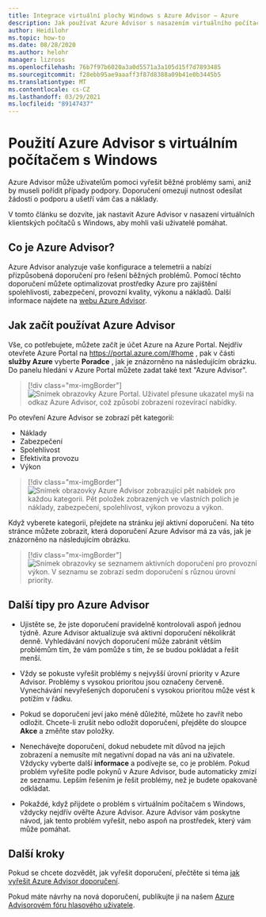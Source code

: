 ```yaml
---
title: Integrace virtuální plochy Windows s Azure Advisor – Azure
description: Jak používat Azure Advisor s nasazením virtuálního počítače s Windows
author: Heidilohr
ms.topic: how-to
ms.date: 08/28/2020
ms.author: helohr
manager: lizross
ms.openlocfilehash: 76b7f97b6020a3a0d5571a3a105d15f7d7893485
ms.sourcegitcommit: f28ebb95ae9aaaff3f87d8388a09b41e0b3445b5
ms.translationtype: MT
ms.contentlocale: cs-CZ
ms.lasthandoff: 03/29/2021
ms.locfileid: "89147437"
---
```

# <a name="use-azure-advisor-with-windows-virtual-desktop"></a>Použití Azure Advisor s virtuálním počítačem s Windows

Azure Advisor může uživatelům pomoci vyřešit běžné problémy sami, aniž by museli pořídit případy podpory. Doporučení omezují nutnost odesílat žádosti o podporu a ušetří vám čas a náklady.

V tomto článku se dozvíte, jak nastavit Azure Advisor v nasazení virtuálních klientských počítačů s Windows, aby mohli vaši uživatelé pomáhat.

## <a name="what-is-azure-advisor"></a>Co je Azure Advisor?

Azure Advisor analyzuje vaše konfigurace a telemetrii a nabízí přizpůsobená doporučení pro řešení běžných problémů. Pomocí těchto doporučení můžete optimalizovat prostředky Azure pro zajištění spolehlivosti, zabezpečení, provozní kvality, výkonu a nákladů. Další informace najdete na [webu Azure Advisor](https://azure.microsoft.com/services/advisor/).

## <a name="how-to-start-using-azure-advisor"></a>Jak začít používat Azure Advisor

Vše, co potřebujete, můžete začít je účet Azure na Azure Portal. Nejdřív otevřete Azure Portal na <https://portal.azure.com/#home> , pak v části **služby Azure** vyberte **Poradce** , jak je znázorněno na následujícím obrázku. Do panelu hledání v Azure Portal můžete zadat také text "Azure Advisor".

> [!div class="mx-imgBorder"]
> ![Snímek obrazovky Azure Portal. Uživatel přesune ukazatel myši na odkaz Azure Advisor, což způsobí zobrazení rozevírací nabídky.](media/azure-advisor.png)

Po otevření Azure Advisor se zobrazí pět kategorií:

- Náklady
- Zabezpečení
- Spolehlivost
- Efektivita provozu
- Výkon

> [!div class="mx-imgBorder"]
> ![Snímek obrazovky Azure Advisor zobrazující pět nabídek pro každou kategorii. Pět položek zobrazených ve vlastních polích je náklady, zabezpečení, spolehlivost, výkon provozu a výkon.](media/advisor-categories.png)

Když vyberete kategorii, přejdete na stránku její aktivní doporučení. Na této stránce můžete zobrazit, která doporučení Azure Advisor má za vás, jak je znázorněno na následujícím obrázku.

> [!div class="mx-imgBorder"]
> ![Snímek obrazovky se seznamem aktivních doporučení pro provozní výkon. V seznamu se zobrazí sedm doporučení s různou úrovní priority.](media/active-suggestions.png)

## <a name="additional-tips-for-azure-advisor"></a>Další tipy pro Azure Advisor

- Ujistěte se, že jste doporučení pravidelně kontrolovali aspoň jednou týdně. Azure Advisor aktualizuje svá aktivní doporučení několikrát denně. Vyhledávání nových doporučení může zabránit větším problémům tím, že vám pomůže s tím, že se budou pokládat a řešit menší.

- Vždy se pokuste vyřešit problémy s nejvyšší úrovní priority v Azure Advisor. Problémy s vysokou prioritou jsou označeny červeně. Vynechávání nevyřešených doporučení s vysokou prioritou může vést k potížím v řádku.

- Pokud se doporučení jeví jako méně důležité, můžete ho zavřít nebo odložit. Chcete-li zrušit nebo odložit doporučení, přejděte do sloupce **Akce** a změňte stav položky.

- Nenechávejte doporučení, dokud nebudete mít důvod na jejich zobrazení a nemusíte mít negativní dopad na vás ani na uživatele. Vždycky vyberte další **informace** a podívejte se, co je problém. Pokud problém vyřešíte podle pokynů v Azure Advisor, bude automaticky zmizí ze seznamu. Lepším řešením je řešit problémy, než je budete opakovaně odkládat.

- Pokaždé, když přijdete o problém s virtuálním počítačem s Windows, vždycky nejdřív ověřte Azure Advisor. Azure Advisor vám poskytne návod, jak tento problém vyřešit, nebo aspoň na prostředek, který vám může pomáhat.

## <a name="next-steps"></a>Další kroky

Pokud se chcete dozvědět, jak vyřešit doporučení, přečtěte si téma [jak vyřešit Azure Advisor doporučení](azure-advisor-recommendations.md).

Pokud máte návrhy na nová doporučení, publikujte ji na našem [Azure Advisorovém fóru hlasového uživatele](https://windowsvirtualdesktop.uservoice.com/forums/930847-azure-advisor-recommendations).
